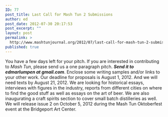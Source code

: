 ```yaml
---
ID: 77
post_title: Last Call for Mash Tun 2 Submissions
author: ed
post_date: 2012-07-30 20:17:53
post_excerpt: ""
layout: post
permalink: >
  http://www.mashtunjournal.org/2012/07/last-call-for-mash-tun-2-submissions/
published: true
---
```

You have a few days left for your pitch. If you are interested in contributing to <em>Mash Tun</em>, please send us a one paragraph pitch. <em><strong>Send it to edmarlumpen at gmail.com</strong></em>. Enclose some writing samples and/or links to your other work. Our deadline for proposals is August 1, 2012. And we will need texts by August 21, 2012. We are looking for historical essays, interviews with figures in the industry, reports from different cities on where to find the good stuff as well as essays on the art of beer. We are also inaugurating a craft spirits section to cover small batch distilleries as well. We will release issue 2 on October 5, 2012 during the Mash Tun Oktoberfest event at the Bridgeport Art Center.